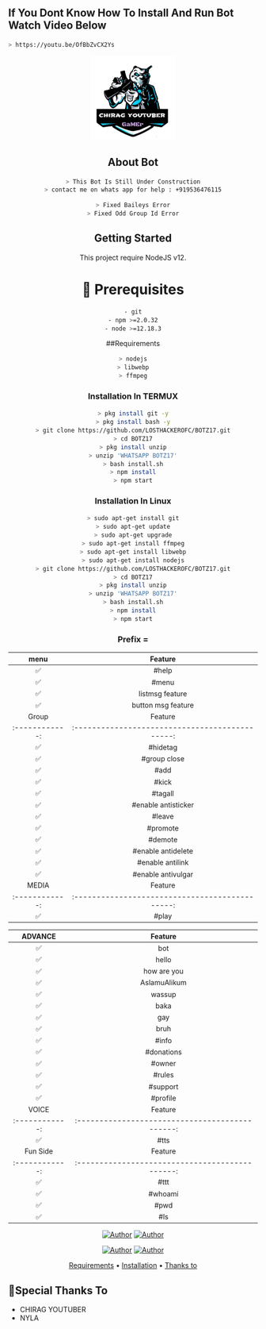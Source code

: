 ## If You Dont Know How To Install And Run Bot Watch Video Below 
```bash
> https://youtu.be/OfBbZvCX2Ys
```

<div align="center">
<img src="logo.jpg" alt="CHIRAG YOUTUBER" width="170" />

  ## About Bot
```bash
> This Bot Is Still Under Construction
> contact me on whats app for help : +919536476115
```
```bash
> Fixed Baileys Error
> Fixed Odd Group Id Error
```
## Getting Started

This project require NodeJS v12.

# 📝 Prerequisites
```bash
- git
- npm >=2.0.32
- node >=12.18.3
```
##Requirements
```bash
> nodejs
> libwebp
> ffmpeg
```
### Installation In TERMUX

```bash
> pkg install git -y
> pkg install bash -y
> git clone https://github.com/LOSTHACKEROFC/BOTZ17.git
> cd BOTZ17
> pkg install unzip
> unzip 'WHATSAPP BOTZ17'
> bash install.sh
> npm install
> npm start
```
### Installation In Linux
```bash
> sudo apt-get install git
> sudo apt-get update
> sudo apt-get upgrade
> sudo apt-get install ffmpeg
> sudo apt-get install libwebp
> sudo apt-get install nodejs
> git clone https://github.com/LOSTHACKEROFC/BOTZ17.git
> cd BOTZ17
> pkg install unzip
> unzip 'WHATSAPP BOTZ17'
> bash install.sh
> npm install
> npm start
```
### Prefix = #
| menu |                Feature           |
| :-----------: | :--------------------------------: |
|       ✅       | #help                       |
|       ✅       | #menu                       |
|       ✅       | listmsg feature             |
|       ✅       | button msg feature          |
| Group |                     Feature                |
| :------------: | :---------------------------------------------: |
|       ✅        |  #hidetag               |
|       ✅        |  #group close        |
|       ✅        |  #add              |
|       ✅        |  #kick              |
|       ✅        |  #tagall              |
|       ✅        |  #enable antisticker              |
|       ✅        |  #leave              |
|       ✅        |  #promote              |
|       ✅        |  #demote              |
|       ✅        |  #enable antidelete          |
|       ✅        |  #enable antilink            |
|       ✅        |  #enable antivulgar
| MEDIA |                     Feature                |
| :------------: | :---------------------------------------------: |
|       ✅        |  #play              |

| ADVANCE |                     Feature                |
| :------------: | :---------------------------------------------: |
|       ✅        |  bot             |
|       ✅        |  hello             |
|       ✅        |  how are you             |
|       ✅        |  AslamuAlikum             |
|       ✅        |  wassup             |
|       ✅        |  baka             |
|       ✅        |  gay            |
|       ✅        |  bruh             |
|       ✅        |  #info             |
|       ✅        |  #donations        |
|       ✅        |  #owner            |
|       ✅        |  #rules            |
|       ✅        |  #support          |
|       ✅        |  #profile          |
| VOICE |                     Feature                |
| :------------: | :---------------------------------------------: |
|       ✅        |  #tts             |
| Fun Side  |                     Feature                |
| :------------: | :---------------------------------------------: |
|       ✅        |   #ttt           |
|       ✅        |   #whoami        | 
|       ✅        |   #pwd           |
|       ✅        |   #ls            |

<p align="center">
 <a href="github.com/LOSTHACKEROFC"><img title="Author" src="https://img.shields.io/badge/Author-CHIRAG YOUTUBER-blue.svg?style=for-the-badge&logo=github" /></a>  <a href="https://Wa.me/+919536476115?text=Hello%20P3P3%20Bro🌝...fen%20boi%20aan😌💝"><img title="Author" src="https://img.shields.io/badge/Owner-CHIRAG YOUTUBER-blue.svg?style=for-the-badge&logo=whatsapp" /></a>
<p align="center">
<a href="https://chat.whatsapp.com/Czdj9bWAcvo75MjRHTUb2F"><img title="Author" src="https://img.shields.io/badge/Watsapp-Group-blue.svg?style=for-the-badge&logo=whatsapp" /></a> <a href="https://youtube.com/c/chiragyoutuber"><img title="Author" src="https://img.shields.io/badge/Youtube-CHIRAG YOUTUBER-blue.svg?style=for-the-badge&logo=youtube" /></a>
</p>


<p align="center">
  <a href="https://github.com/LOSTHACKEROFC/#requirements">Requirements</a> •
  <a href="https://github.com/LOSTHACKEROFC/#simple method">Installation</a> •
  <a href="https://github.com/LOSTHACKEROFC/#thanks-to">Thanks to</a>
</p>
</div>

## 🙏Special Thanks To
<ul>
<li>CHIRAG YOUTUBER<br>
<li>NYLA<br>
</li>
